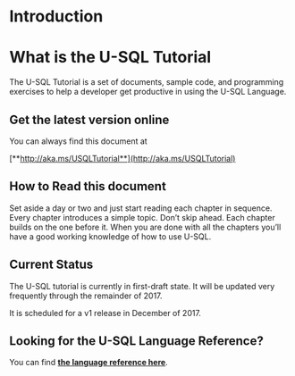# Introduction

# What is the U-SQL Tutorial

The U-SQL Tutorial is a set of documents, sample code, and programming exercises to help a developer get productive in using the U-SQL Language. 

## Get the latest version online

You can always find this document at

[**http://aka.ms/USQLTutorial**](http://aka.ms/USQLTutorial)

## How to Read this document

Set aside a day or two and just start reading each chapter in sequence. Every chapter introduces a simple topic. Don’t skip ahead. Each chapter builds on the one before it. When you are done with all the chapters you’ll have a good working knowledge of how to use U-SQL.

## Current Status

The U-SQL tutorial is currently in first-draft state. It will be updated very frequently through the remainder of 2017. 

It is scheduled for a v1 release in December of 2017.


## Looking for the U-SQL Language Reference?

You can find [**the language reference here**](https://msdn.microsoft.com/en-us/library/azure/mt591959.aspx).




